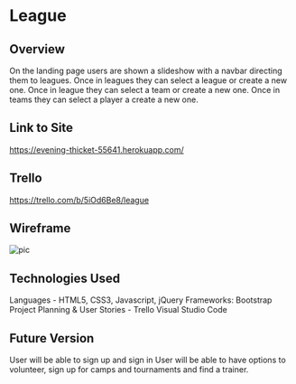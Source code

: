 # League

## Overview

On the landing page users are shown a slideshow with a navbar directing them to leagues. Once in leagues they can select a league or create a new one. Once in league they can select a team or create a new one. Once in teams they can select a player a create a new one.

## Link to Site
https://evening-thicket-55641.herokuapp.com/

## Trello
https://trello.com/b/5iOd6Be8/league

## Wireframe
![pic](wireframe.jpg)

## Technologies Used
Languages - HTML5, CSS3, Javascript, jQuery
Frameworks: Bootstrap
Project Planning & User Stories - Trello
Visual Studio Code

## Future Version
User will be able to sign up and sign in
User will be able to have options to volunteer, sign up for camps and tournaments and find a trainer.

